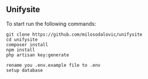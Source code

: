 ## Unifysite

To start run the following commands:

```
git clone https://github.com/milosodalovic/unifysite
cd unifysite
composer install
npm install
php artisan key:generate

rename you .env.example file to .env
setup database 
```
